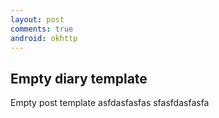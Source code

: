 ```yaml
---
layout: post
comments: true
android: okhttp
---
```


## Empty diary template

Empty post template
asfdasfasfas
sfasfdasfasfa